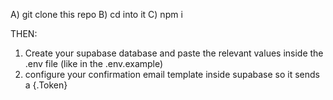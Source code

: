 A) git clone this repo
B) cd into it
C) npm i

THEN:

1) Create your supabase database and paste the relevant values inside the .env file (like in the .env.example)
2) configure your confirmation email template inside supabase so it sends a {.Token}
